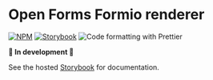 # Open Forms Formio renderer

[![NPM](https://img.shields.io/npm/v/@open-formulieren/formio-renderer.svg)](https://www.npmjs.com/package/@open-formulieren/formio-renderer)
[![Storybook](https://img.shields.io/badge/docs-Storybook-FF4785?style=flat)][Storybook]
![Code formatting with Prettier](https://img.shields.io/badge/code_style-prettier-ff69b4.svg?style=flat-square)

**🚧 In development 🚧**

See the hosted [Storybook][Storybook] for documentation.

[Storybook]: https://open-formulieren.github.io/formio-renderer/
